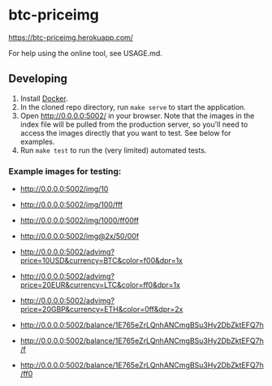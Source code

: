 # btc-priceimg

https://btc-priceimg.herokuapp.com/

For help using the online tool, see USAGE.md.

## Developing

1. Install [Docker](https://docs.docker.com/engine/installation/).
2. In the cloned repo directory, run `make serve` to start the application.
3. Open http://0.0.0.0:5002/ in your browser. Note that the images in the index
file will be pulled from the production server, so you'll need to access the
images directly that you want to test. See below for examples.
4. Run `make test` to run the (very limited) automated tests.

### Example images for testing:

- http://0.0.0.0:5002/img/10
- http://0.0.0.0:5002/img/100/fff
- http://0.0.0.0:5002/img/1000/ff00ff

- http://0.0.0.0:5002/img@2x/50/00f

- http://0.0.0.0:5002/advimg?price=10USD&currency=BTC&color=f00&dpr=1x
- http://0.0.0.0:5002/advimg?price=20EUR&currency=LTC&color=ff0&dpr=1x
- http://0.0.0.0:5002/advimg?price=20GBP&currency=ETH&color=0ff&dpr=2x

- http://0.0.0.0:5002/balance/1E765eZrLQnhANCmgBSu3Hy2DbZktEFQ7h
- http://0.0.0.0:5002/balance/1E765eZrLQnhANCmgBSu3Hy2DbZktEFQ7h/f
- http://0.0.0.0:5002/balance/1E765eZrLQnhANCmgBSu3Hy2DbZktEFQ7h/ff0
